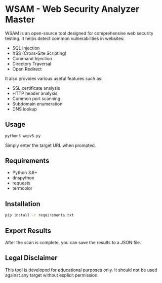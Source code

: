 
# WSAM - Web Security Analyzer Master

WSAM is an open-source tool designed for comprehensive web security testing. It helps detect common vulnerabilities in websites:

- SQL Injection
- XSS (Cross-Site Scripting)
- Command Injection
- Directory Traversal
- Open Redirect

It also provides various useful features such as:

- SSL certificate analysis
- HTTP header analysis
- Common port scanning
- Subdomain enumeration
- DNS lookup

## Usage

```bash
python3 wepv5.py
```

Simply enter the target URL when prompted.

## Requirements

- Python 3.8+
- dnspython
- requests
- termcolor

## Installation

```bash
pip install -r requirements.txt
```

## Export Results

After the scan is complete, you can save the results to a JSON file.

## Legal Disclaimer

This tool is developed for educational purposes only. It should not be used against any target without explicit permission.


